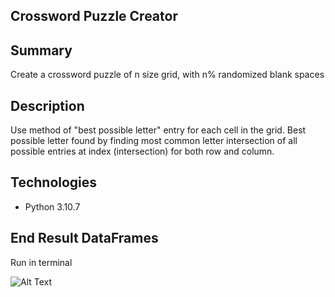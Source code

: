 ## Crossword Puzzle Creator

## Summary
Create a crossword puzzle of n size grid, with n% randomized blank spaces 

## Description
Use method of "best possible letter" entry for each cell in the grid. 
Best possible letter found by finding most common letter intersection of all possible entries at index (intersection) for both row and column.  

## Technologies
- Python 3.10.7

## End Result DataFrames
Run in terminal

![Alt Text](run_in_terminal.JPG?raw=true "program run")
